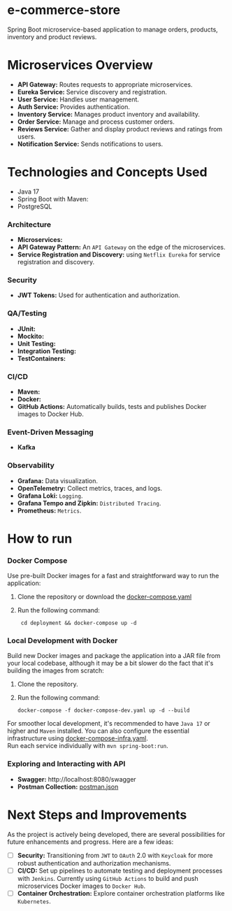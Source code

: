 # e-commerce-store

Spring Boot microservice-based application to manage orders, products, inventory and product reviews.

# Microservices Overview

- **API Gateway:** Routes requests to appropriate microservices.
- **Eureka Service:** Service discovery and registration.
- **User Service:** Handles user management.
- **Auth Service:** Provides authentication.
- **Inventory Service:** Manages product inventory and availability.
- **Order Service:** Manage and process customer orders.
- **Reviews Service:** Gather and display product reviews and ratings from users.
- **Notification Service:** Sends notifications to users.

# Technologies and Concepts Used

- Java 17
- Spring Boot with Maven:
- PostgreSQL

### Architecture
- **Microservices:**
- **API Gateway Pattern:** An `API Gateway` on the edge of the microservices.
- **Service Registration and Discovery:** using `Netflix Eureka` for service registration and discovery.

### Security
- **JWT Tokens:** Used for authentication and authorization.

### QA/Testing
- **JUnit:**
- **Mockito:**
- **Unit Testing:**
- **Integration Testing:**
- **TestContainers:**

### CI/CD
- **Maven:**
- **Docker:**
- **GitHub Actions:** Automatically builds, tests and publishes Docker images to Docker Hub.

### Event-Driven Messaging
- **Kafka**

### Observability
- **Grafana:** Data visualization.
- **OpenTelemetry:** Collect metrics, traces, and logs.
- **Grafana Loki:** `Logging`.
- **Grafana Tempo and Zipkin:** `Distributed Tracing`.
- **Prometheus:** `Metrics`.

# How to run

### Docker Compose

Use pre-built Docker images for a fast and straightforward way to run the application:

1. Clone the repository or download the
   [docker-compose.yaml](https://github.com/micaellobo/e-commerce-store/raw/master/deployment/docker-compose.yaml)
2. Run the following command:

        cd deployment && docker-compose up -d

### Local Development with Docker

Build new Docker images and package the application into a JAR file from your local codebase, although it may be a bit
slower do the fact that it's building the images from scratch:

1. Clone the repository.
2. Run the following command:

       docker-compose -f docker-compose-dev.yaml up -d --build

For smoother local development, it's recommended to have `Java 17` or higher and `Maven` installed. You can also
configure the essential infrastructure
using [docker-compose-infra.yaml](https://github.com/micaellobo/e-commerce-store/raw/master/deployment/docker-compose-infra.yaml). \
Run each service individually with `mvn spring-boot:run`.

### Exploring and Interacting with API

- **Swagger:** http://localhost:8080/swagger
- **Postman Collection:** [postman.json](https://github.com/micaellobo/e-commerce-store/raw/master/documentation/postman.json)

# Next Steps and Improvements

As the project is actively being developed, there are several possibilities for future enhancements and progress. Here
are a few ideas:

- [ ] **Security:** Transitioning from `JWT` to `OAuth` 2.0 with `Keycloak` for more robust authentication and authorization
  mechanisms.
- [ ] **CI/CD:** Set up pipelines to automate testing and deployment processes with `Jenkins`. Currently
  using `GitHub Actions` to build and push microservices Docker images to `Docker Hub`.
- [ ] **Container Orchestration:** Explore container orchestration platforms like `Kubernetes`.
